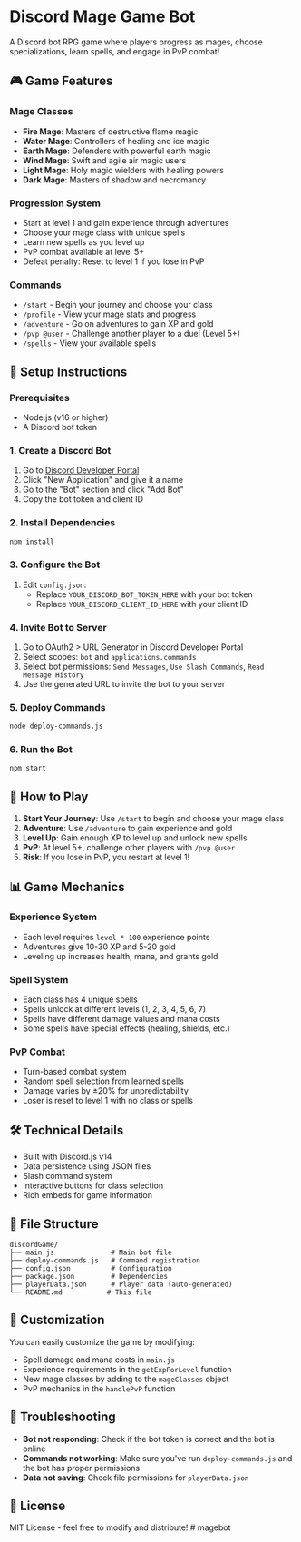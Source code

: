 # Discord Mage Game Bot

A Discord bot RPG game where players progress as mages, choose specializations, learn spells, and engage in PvP combat!

## 🎮 Game Features

### Mage Classes
- **Fire Mage**: Masters of destructive flame magic
- **Water Mage**: Controllers of healing and ice magic  
- **Earth Mage**: Defenders with powerful earth magic
- **Wind Mage**: Swift and agile air magic users
- **Light Mage**: Holy magic wielders with healing powers
- **Dark Mage**: Masters of shadow and necromancy

### Progression System
- Start at level 1 and gain experience through adventures
- Choose your mage class with unique spells
- Learn new spells as you level up
- PvP combat available at level 5+
- Defeat penalty: Reset to level 1 if you lose in PvP

### Commands
- `/start` - Begin your journey and choose your class
- `/profile` - View your mage stats and progress
- `/adventure` - Go on adventures to gain XP and gold
- `/pvp @user` - Challenge another player to a duel (Level 5+)
- `/spells` - View your available spells

## 🚀 Setup Instructions

### Prerequisites
- Node.js (v16 or higher)
- A Discord bot token

### 1. Create a Discord Bot
1. Go to [Discord Developer Portal](https://discord.com/developers/applications)
2. Click "New Application" and give it a name
3. Go to the "Bot" section and click "Add Bot"
4. Copy the bot token and client ID

### 2. Install Dependencies
```bash
npm install
```

### 3. Configure the Bot
1. Edit `config.json`:
   - Replace `YOUR_DISCORD_BOT_TOKEN_HERE` with your bot token
   - Replace `YOUR_DISCORD_CLIENT_ID_HERE` with your client ID

### 4. Invite Bot to Server
1. Go to OAuth2 > URL Generator in Discord Developer Portal
2. Select scopes: `bot` and `applications.commands`
3. Select bot permissions: `Send Messages`, `Use Slash Commands`, `Read Message History`
4. Use the generated URL to invite the bot to your server

### 5. Deploy Commands
```bash
node deploy-commands.js
```

### 6. Run the Bot
```bash
npm start
```

## 🎯 How to Play

1. **Start Your Journey**: Use `/start` to begin and choose your mage class
2. **Adventure**: Use `/adventure` to gain experience and gold
3. **Level Up**: Gain enough XP to level up and unlock new spells
4. **PvP**: At level 5+, challenge other players with `/pvp @user`
5. **Risk**: If you lose in PvP, you restart at level 1!

## 📊 Game Mechanics

### Experience System
- Each level requires `level * 100` experience points
- Adventures give 10-30 XP and 5-20 gold
- Leveling up increases health, mana, and grants gold

### Spell System
- Each class has 4 unique spells
- Spells unlock at different levels (1, 2, 3, 4, 5, 6, 7)
- Spells have different damage values and mana costs
- Some spells have special effects (healing, shields, etc.)

### PvP Combat
- Turn-based combat system
- Random spell selection from learned spells
- Damage varies by ±20% for unpredictability
- Loser is reset to level 1 with no class or spells

## 🛠️ Technical Details

- Built with Discord.js v14
- Data persistence using JSON files
- Slash command system
- Interactive buttons for class selection
- Rich embeds for game information

## 📝 File Structure
```
discordGame/
├── main.js              # Main bot file
├── deploy-commands.js   # Command registration
├── config.json          # Configuration
├── package.json         # Dependencies
├── playerData.json      # Player data (auto-generated)
└── README.md           # This file
```

## 🔧 Customization

You can easily customize the game by modifying:
- Spell damage and mana costs in `main.js`
- Experience requirements in the `getExpForLevel` function
- New mage classes by adding to the `mageClasses` object
- PvP mechanics in the `handlePvP` function

## 🐛 Troubleshooting

- **Bot not responding**: Check if the bot token is correct and the bot is online
- **Commands not working**: Make sure you've run `deploy-commands.js` and the bot has proper permissions
- **Data not saving**: Check file permissions for `playerData.json`

## 📄 License

MIT License - feel free to modify and distribute! # magebot
